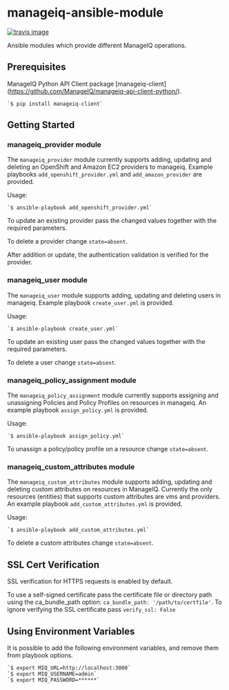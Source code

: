 # manageiq-ansible-module

[![travis image][]][travis status]

Ansible modules which provide different ManageIQ operations.

[travis image]: https://api.travis-ci.org/dkorn/manageiq-ansible-module.svg?branch=master
[travis status]: https://travis-ci.org/dkorn/manageiq-ansible-module/branches

## Prerequisites

ManageIQ Python API Client package [manageiq-client] (https://github.com/ManageIQ/manageiq-api-client-python/).

    `$ pip install manageiq-client`



## Getting Started

### manageiq_provider module

The `manageiq_provider` module currently supports adding, updating and deleting an OpenShift and Amazon EC2 providers to manageiq.
Example playbooks `add_openshift_provider.yml` and `add_amazon_provider` are provided.

Usage:

    `$ ansible-playbook add_openshift_provider.yml`


To update an existing provider pass the changed values together with the required parameters.

To delete a provider change `state=absent`.

After addition or update, the authentication validation is verified for the provider.


### manageiq_user module

The `manageiq_user` module supports adding, updating and deleting users in manageiq.
Example playbook `create_user.yml` is provided.

Usage:

    `$ ansible-playbook create_user.yml`


To update an existing user pass the changed values together with the required parameters.

To delete a user change `state=absent`.


### manageiq_policy_assignment module

The `manageiq_policy_assignment` module currently supports assigning and unassigning Policies and Policy Profiles on resources in manageiq.
An example playbook `assign_policy.yml` is provided.

Usage:

    `$ ansible-playbook assign_policy.yml`


To unassign a policy/policy profile on a resource change `state=absent`.


### manageiq_custom_attributes module

The `manageiq_custom_attributes` module supports adding, updating and deleting custom attributes on resources in ManageIQ.
Currently the only resources (entities) that supports custom attributes are vms and providers.
An example playbook `add_custom_attributes.yml` is provided.

Usage:

    `$ ansible-playbook add_custom_attributes.yml`

To delete a custom attributes change `state=absent`.



## SSL Cert Verification

SSL verification for HTTPS requests is enabled by default.

To use a self-signed certificate pass the certificate file or directory path using the ca_bundle_path option: `ca_bundle_path: '/path/to/certfile'`.
To ignore verifying the SSL certificate pass `verify_ssl: False`



## Using Environment Variables

It is possible to add the following environment variables, and remove them from playbook options.

    `$ export MIQ_URL=http://localhost:3000`
    `$ export MIQ_USERNAME=admin`
    `$ export MIQ_PASSWORD=******`
